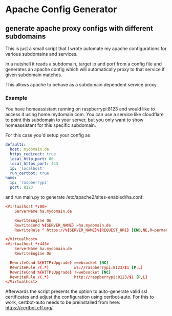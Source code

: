 # Apache Config Generator
## generate apache proxy configs with different subdomains

This is just a small script that I wrote automate my apache configurations for various subdomains and services.

In a nutshell it reads a subdomain, target ip and port from a config file and generates an apache config which will automatically proxy to that service if given subdomain matches.

This allows apache to behave as a subdomain dependent service proxy. 

### Example
You have homeassistant running on raspberrypi:8123 and would like to access it using home.mydomain.com. You can use a service like cloudflare to point this subdomain to your server, but you only want to show homeassistant for this specific subdomain. 

For this case you'd setup your config as 

```yaml
defaults:
  host: mydomain.de
  https_redirect: true
  local_http_port: 80
  local_https_port: 443
  ip: 'localhost'
  run_certbot: true
home:
  ip: 'raspberrypi'
  port: 8123
```

and run main.py to generate /etc/apache2/sites-enabled/ha.conf:

```conf
<Virtualhost *:80>
    ServerName ha.mydomain.de

    RewriteEngine On
    RewriteCond %{SERVER_NAME} =ha.mydomain.de
    RewriteRule ^ https://%{SERVER_NAME}%{REQUEST_URI} [END,NE,R=permanent]

</Virtualhost>
<Virtualhost *:443>
    ServerName ha.mydomain.de
    RewriteEngine On

  RewriteCond %{HTTP:Upgrade} =websocket [NC]
  RewriteRule /(.*)           ws://raspberrypi:8123/$1 [P,L]
  RewriteCond %{HTTP:Upgrade} !=websocket [NC]
  RewriteRule /(.*)           http://raspberrypi:8123/$1 [P,L]
</Virtualhost>
```
Afterwards the script presents the option to auto-generate valid ssl certificates and adjust the configuration using certbot-auto.
For this to work, certbot-auto needs to be preinstalled from here: https://certbot.eff.org/
